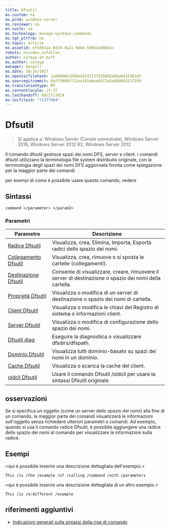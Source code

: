 ```yaml
---
title: Dfsutil
ms.custom: na
ms.prod: windows-server
ms.reviewer: na
ms.suite: na
ms.technology: manage-windows-commands
ms.tgt_pltfrm: na
ms.topic: article
ms.assetid: ef5093a4-0d24-4b21-9d04-59933ad98e2c
robots: noindex,nofollow
author: coreyp-at-msft
ms.author: coreyp
manager: dongill
ms.date: 10/16/2017
ms.openlocfilehash: 1a06806b109bbd324213f935892bbbab415362df
ms.sourcegitcommit: 6aff3d88ff22ea141a6ea6572a5ad8dd6321f199
ms.translationtype: MT
ms.contentlocale: it-IT
ms.lasthandoff: 09/27/2019
ms.locfileid: "71377984"
---
```

# <a name="dfsutil"></a>Dfsutil

>Si applica a: Windows Server (Canale semestrale), Windows Server 2016, Windows Server 2012 R2, Windows Server 2012

Il comando dfsutil gestisce spazi dei nomi DFS, server e client. i comandi dfsutil utilizzano la terminologia file system distribuito originale, con la terminologia degli spazi dei nomi DFS aggiornata fornita come spiegazione per la maggior parte dei comandi.

per esempi di come è possibile usare questo comando, vedere 

## <a name="syntax"></a>Sintassi

```
command </parameter> </param2>
```

### <a name="parameters"></a>Parametri

|Parametro|Descrizione|
|-------|--------|
|[Radice Dfsutil](dfsutil-root.md)|Visualizza, crea, Elimina, Importa, Esporta radici dello spazio dei nomi.|
|[Collegamento Dfsutil](dfsutil-link.md)|Visualizza, crea, rimuove o si sposta le cartelle \(collegamenti\).|
|[Destinazione Dfsutil](dfsutil-target.md)|Consente di visualizzare, creare, rimuovere il server di destinazione o spazio dei nomi della cartella.|
|[Proprietà Dfsutil](dfsutil-property.md)|Visualizza o modifica di un server di destinazione o spazio dei nomi di cartella.|
|[Client Dfsutil](dfsutil-client.md)|Visualizza o modifica le chiavi del Registro di sistema o informazioni client.|
|[Server Dfsutil](dfsutil-server.md)|Visualizza o modifica di configurazione dello spazio dei nomi.|
|[Dfsutil diag](dfsutil-diag.md)|Eseguire la diagnostica o visualizzare dfsdirs\/dfspath.|
|[Dominio Dfsutil](dfsutil-domain.md)|Visualizza tutti dominio\-basato su spazi dei nomi in un dominio.|
|[Cache Dfsutil](dfsutil-cache.md)|Visualizza o scarica la cache del client.|
|[oldcli Dfsutil](dfsutil-oldcli.md)|Usare il comando Dfsutil \/oldcli per usare la sintassi Dfsutil originale.|

## <a name="remarks-optional-section"></a><optional section> osservazioni
Se si specifica un oggetto \(come un server dello spazio dei nomi\) alla fine di un comando, la maggior parte dei comandi visualizzerà le informazioni sull'oggetto senza richiedere ulteriori parametri o comandi. Ad esempio, quando si usa il comando radice Dfsutil, è possibile aggiungere una radice dello spazio dei nomi al comando per visualizzare le informazioni sulla radice.

## <a name="BKMK_Examples"></a>Esempi
&lt;qui è possibile inserire una descrizione dettagliata dell'esempio.&gt;

```
This /is /the /example /of /calling /command /with /parameters
```

&lt;qui è possibile inserire una descrizione dettagliata di un altro esempio.&gt;

```
This /is /a:different /example
```

## <a name="additional-references"></a>riferimenti aggiuntivi

-   [Indicazioni generali sulla sintassi della riga di comando](command-line-syntax-key.md)


